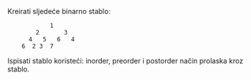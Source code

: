 Kreirati sljedeće binarno stablo:

                1
            2       3
          4   5   6   4
        6  2 3  7  

Ispisati stablo koristeći: inorder, preorder i postorder način prolaska kroz stablo. 